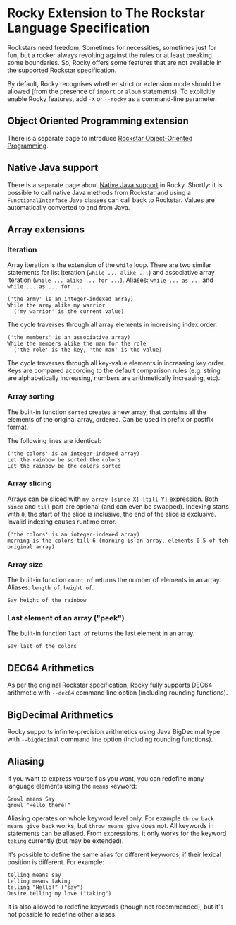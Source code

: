 # Rocky Extension to The Rockstar Language Specification

Rockstars need freedom. Sometimes for necessities, sometimes just for fun, but a rocker always revolting against the rules or at least breaking some boundaries. So, Rocky offers some features that are not available in [the supported Rockstar specification](spec.md).

By default, Rocky recognises whether strict or extension mode should be allowed (from the presence of `import` or `album` statements). To explicitly enable Rocky features, add `-X` or `--rocky` as a command-line parameter. 

## Object Oriented Programming extension

There is a separate page to introduce [Rockstar Object-Oriented Programming](OOP.md).

## Native Java support

There is a separate page about [Native Java support](native_java.md) in Rocky. Shortly: it is possible to call native Java methods from Rockstar and using a `FunctionalInterface` Java classes can call back to Rockstar. Values are automatically converted to and from Java.

## Array extensions

### Iteration

Array iteration is the extension of the `while` loop. There are two similar statements for list iteration (`while ... alike ...`) and associative array iteration (`while ... alike ... for ...`).
Aliases: `while ... as ...` and `while ... as ... for ...`

```
('the army' is an integer-indexed array)
While the army alike my warrior
  ('my warrior' is the current value)
```
The cycle traverses through all array elements in increasing index order.

```
('the members' is an associative array)
While the members alike the man for the role
  ('the role' is the key, 'the man' is the value)
```
The cycle traverses through all key-value elements in increasing key order. Keys are compared according to the default comparison rules (e.g. string are alphabetically increasing, numbers are arithmetically increasing, etc).

### Array sorting

The built-in function `sorted` creates a new array, that contains all the elements of the original array, ordered. Can be used in prefix or postfix format. 

The following lines are identical:
```
('the colors' is an integer-indexed array)
Let the rainbow be sorted the colors
Let the rainbow be the colors sorted
```

### Array slicing

Arrays can be sliced with `my array [since X] [till Y]` expression. Both `since` and `till` part are optional (and can even be swapped). Indexing starts with `0`, the start of the slice is inclusive, the end of the slice is exclusive. Invalid indexing causes runtime error.

```
('the colors' is an integer-indexed array)
morning is the colors till 6 (morning is an array, elements 0-5 of teh original array)
```

### Array size

The built-in function `count of` returns the number of elements in an array. Aliases: `length of`, `height of`.

```
Say height of the rainbow
```

### Last element of an array ("peek")

The built-in function `last of` returns the last element in an array.

```
Say last of the colors
```

## DEC64 Arithmetics

As per the original Rockstar specification, Rocky fully supports DEC64 arithmetic with `--dec64` command line option (including rounding functions).

## BigDecimal Arithmetics

Rocky supports infinite-precision arithmetics using Java BigDecimal type with `--bigdecimal` command line option (including rounding functions).

## Aliasing

If you want to express yourself as you want, you can redefine many language elements using the `means` keyword:
```
Growl means Say
growl "Hello there!"
```

Aliasing operates on whole keyword level only. For example `throw back means give back` works, but `throw means give` does not.
All keywords in statements can be aliased. From expressions, it only works for the keyword `taking` currently (but may be extended). 

It's possible to define the same alias for different keywords, if their lexical position is different. For example:
```
telling means say
telling means taking
telling "Hello!" ("say")
Desire telling my love ("taking")
```

It is also allowed to redefine keywords (though not recommended), but it's not possible to redefine other aliases.


